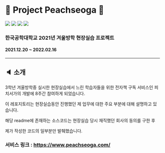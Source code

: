 # 🎁 Project Peachseoga 🎁

<img src="https://img.shields.io/badge/javascript-F7DF1E?style=for-the-badge&logo=javascript&logoColor=white"> <img src="https://img.shields.io/badge/React-61DAFB?style=for-the-badge&logo=React&logoColor=white"> <img src="https://img.shields.io/badge/Redux-764ABC?style=for-the-badge&logo=Redux&logoColor=white"> <img src="https://img.shields.io/badge/Gatsby-663399?style=for-the-badge&logo=Gatsby&logoColor=white">

### 한국공학대학교 2021년 겨울방학 현장실습 프로젝트

#### 2021.12.20 ~ 2022.02.16

-------------

## :speaker: 소개
3학년 겨울방학중 실시한 현장실습에서 느린 학습자들을 위한 전자책 구독 서비스인 피치서가의 개발에 8주간 참여하게 되었습니다.

이 레포지토리는 현장실습동안 진행했던 제 업무에 대한 주요 부분에 대해 설명하고 있습니다.

해당 readme에 존재하는 소스코드는 현장실습 당시 재직했던 회사의 동의를 구한 후 

제가 작성한 코드의 일부분만 발췌했습니다.

### 서비스 링크 : https://www.peachseoga.com/
